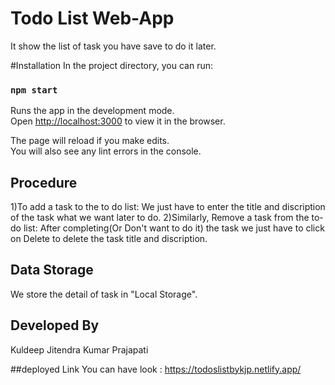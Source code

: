 # Todo List Web-App

It show the list of task you have save to do it later.

#Installation
In the project directory, you can run:

### `npm start`

Runs the app in the development mode.\
Open [http://localhost:3000](http://localhost:3000) to view it in the browser.

The page will reload if you make edits.\
You will also see any lint errors in the console.

## Procedure
1)To add a task to the to do list:
We just have to enter the title and discription of the task what we want later to do.
2)Similarly, Remove a task from the to-do list:
After completing(Or Don't want to do it) the task we just have to click on Delete to delete the task title and discription.

## Data Storage
We store the detail of task in "Local Storage".

## Developed By
Kuldeep Jitendra Kumar Prajapati

##deployed Link
You can have look : https://todoslistbykjp.netlify.app/

